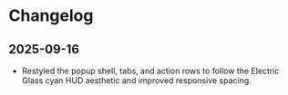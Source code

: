 # Changelog

## 2025-09-16
- Restyled the popup shell, tabs, and action rows to follow the Electric Glass cyan HUD aesthetic and improved responsive spacing.
